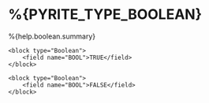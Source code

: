 # %{PYRITE_TYPE_BOOLEAN}

%{help.boolean.summary}

```
<block type="Boolean">
    <field name="BOOL">TRUE</field>
</block>
```

```
<block type="Boolean">
    <field name="BOOL">FALSE</field>
</block>
```
